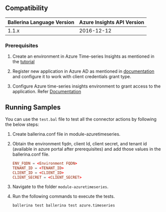 ## Compatibility

| Ballerina Language Version  | Azure Insights API Version |
| ----------------------------| -------------------------------|
|  1.1.x                      |   2016-12-12                           |

### Prerequisites

1. Create an environment in Azure Time-series Insights as mentioned in the [tutorial](https://docs.microsoft.com/en-us/azure/time-series-insights/tutorial-create-populate-tsi-environment)

2. Register new application in Azure AD as mentioned in [documentation](https://docs.microsoft.com/en-us/azure/active-directory/develop/quickstart-register-app) and configure it to work with client credentials grant type.

3. Configure Azure time-series insights environment to grant access to the application. Refer [Documentation](https://docs.microsoft.com/en-us/azure/time-series-insights/time-series-insights-data-access)

## Running Samples

You can use the `test.bal` file to test all the connector actions by following the below steps:

1. Create ballerina.conf file in module-azuretimeseries.
2. Obtain the environment fqdn, client Id, client secret, and tenant id (available in azure portal after prerequisites) and add those values in the ballerina.conf file.

    ```conf
    ENV_FQDN = <Environment FQDN>
    TENANT_ID = <TENANT_ID>
    CLIENT_ID = <CLIENT_ID>
    CLIENT_SECRET = <CLIENT_SECRET>
    ```

3. Navigate to the folder `module-azuretimeseries`.
4. Run the following commands to execute the tests.

    ```cmd
    ballerina test ballerina test azure.timeseries  
    ```
